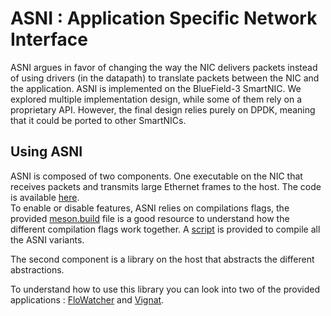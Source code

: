 ASNI : Application Specific Network Interface
=============================================

ASNI argues in favor of changing the way the NIC delivers packets instead of using drivers (in the datapath) to translate packets between the NIC and the application.
ASNI is implemented on the BlueField-3 SmartNIC. We explored multiple implementation design, while some of them rely on a proprietary API. However, the final design relies purely on DPDK, meaning that it could be ported to other SmartNICs. 



Using ASNI
-------

ASNI is composed of two components. 
One executable on the NIC that receives packets and transmits large Ethernet frames to the host. The code is available [here](NIC/dpdk/ASQ/client.c).   
To enable or disable features, ASNI relies on compilations flags, the provided [meson.build](NIC/dpdk/ASQ/meson.build) file is a good resource to understand how the different compilation flags work together.
A [script](NIC/dpdk/ASQ/fullmake.sh) is provided to compile all the ASNI variants.

The second component is a library on the host that abstracts the different abstractions.

To understand how to use this library you can look into two of the provided applications : [FloWatcher](HOST/applications/FloWatcher-DPDK/run_to_completion/floWatcher.c)  and [Vignat](HOST/applications/vignat/src/nf.c).

